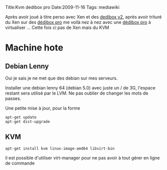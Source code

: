 Title:Kvm dedibox pro
Date:2009-11-16
Tags:  mediawiki

Après avoir joué à titre perso avec Xen et des [dedibox
v2](xen-dedibox2.hml "wikilink"), après avoir trituré du Xen sur des
[dédibox pro](xen-dedibox-pro.hml "wikilink") me voilà nez à nez avec une
[dédibox
pro](http://www.dedibox.fr/dedibox-pro/serveur_dedibox_pro.html) à
virtualiser ... Cette fois ci pas de Xen mais du KVM

Machine hote
============

Debian Lenny
------------

Oui je sais je ne met que des debian sur mes serveurs.

Installer une debian lenny 64 (debian 5.0) avec juste un / de 3G,
l'espace restant sera utilisé par le LVM. Ne pas oublier de changer les
mots de passes.

Une petite mise à jour, pour la forme

`apt-get update`\
`apt-get dist-upgrade`

KVM
---

`apt-get install kvm linux-image-amd64 libvirt-bin`

il est possible d'utiliser virt-manager pour ne pas avoir à tout gérer
en ligne de commande

